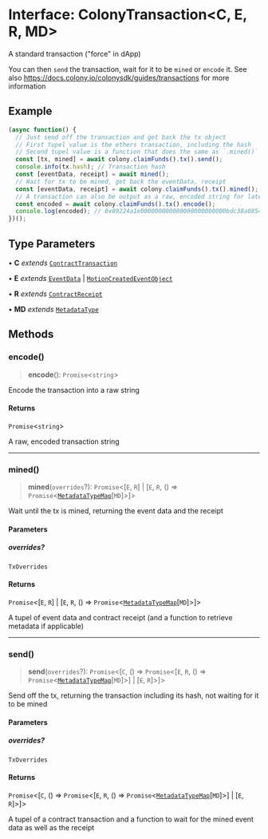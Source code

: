 # Interface: ColonyTransaction\<C, E, R, MD\>

A standard transaction ("force" in dApp)

You can then `send` the transaction, wait for it to be `mined` or `encode` it.
See also https://docs.colony.io/colonysdk/guides/transactions for more information

## Example

```typescript
(async function() {
  // Just send off the transaction and get back the tx object
  // First tupel value is the ethers transaction, including the hash
  // Second tupel value is a function that does the same as `.mined()` below
  const [tx, mined] = await colony.claimFunds().tx().send();
  console.info(tx.hash); // Transaction hash
  const [eventData, receipt] = await mined();
  // Wait for tx to be mined, get back the eventData, receipt
  const [eventData, receipt] = await colony.claimFunds().tx().mined();
  // A transaction can also be output as a raw, encoded string for later use (e.g. using `sendRawTransaction`)
  const encoded = await colony.claimFunds().tx().encode();
  console.log(encoded); // 0x89224a1e000000000000000000000000bdc38a08548b47015f5fe853aa6614cfb2cbfcc0
})();
```

## Type Parameters

• **C** *extends* [`ContractTransaction`](ContractTransaction.md)

• **E** *extends* [`EventData`](EventData.md) \| [`MotionCreatedEventObject`](../namespaces/VotingReputationEvents/interfaces/MotionCreatedEventObject.md)

• **R** *extends* [`ContractReceipt`](ContractReceipt.md)

• **MD** *extends* [`MetadataType`](../enumerations/MetadataType.md)

## Methods

### encode()

> **encode**(): `Promise`\<`string`\>

Encode the transaction into a raw string

#### Returns

`Promise`\<`string`\>

A raw, encoded transaction string

***

### mined()

> **mined**(`overrides`?): `Promise`\<\[`E`, `R`\] \| \[`E`, `R`, () => `Promise`\<[`MetadataTypeMap`](MetadataTypeMap.md)\[`MD`\]\>\]\>

Wait until the tx is mined, returning the event data and the receipt

#### Parameters

##### overrides?

`TxOverrides`

#### Returns

`Promise`\<\[`E`, `R`\] \| \[`E`, `R`, () => `Promise`\<[`MetadataTypeMap`](MetadataTypeMap.md)\[`MD`\]\>\]\>

A tupel of event data and contract receipt (and a function to retrieve metadata if applicable)

***

### send()

> **send**(`overrides`?): `Promise`\<\[`C`, () => `Promise`\<\[`E`, `R`, () => `Promise`\<[`MetadataTypeMap`](MetadataTypeMap.md)\[`MD`\]\>\] \| \[`E`, `R`\]\>\]\>

Send off the tx, returning the transaction including its hash, not waiting for it to be mined

#### Parameters

##### overrides?

`TxOverrides`

#### Returns

`Promise`\<\[`C`, () => `Promise`\<\[`E`, `R`, () => `Promise`\<[`MetadataTypeMap`](MetadataTypeMap.md)\[`MD`\]\>\] \| \[`E`, `R`\]\>\]\>

A tupel of a contract transaction and a function to wait for the mined event data as well as the receipt
